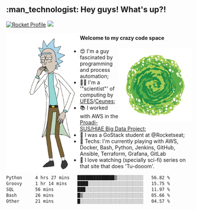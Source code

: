 
<h2> :man_technologist: Hey guys! What's up?!</h2>
                                                                         
[![Rocket Profile](https://img.shields.io/static/v1?label=Rocketseat&message=Profile&colorA=purple&color=black&logo=Rocket&logoColor=white)](https://app.rocketseat.com.br/me/elyabe)
<a href="https://www.linkedin.com/in/elyabe/"><img src="https://img.shields.io/badge/LinkedIn-informational?logo=linkedin"/></a>

<img align='left' src="https://raw.githubusercontent.com/Elyabe/Elyabe/master/images/rick-dancing.gif" width='200'>

                       
#### Welcome to my crazy code space 
<img align='right' src="https://raw.githubusercontent.com/Elyabe/elyabe/master/images/portal-3.gif" width='200'>

- :heart_eyes: I'm a guy fascinated by programming and process automation; 
- :office_worker: I'm a '"scientist"' of computing by [UFES](http://ufes.br)/[Ceunes](http://ceunes.ufes.br);
- :books: I worked with AWS in the [Proadi-SUS/HIAE Big Data Project](https://www.einstein.br/responsabilidade-social/atuacao-com-o-ministerio-da-saude/proadi-sus);
- :rocket: I was a GoStack student at @Rocketseat;
- :green_heart: Techs: I'm currently playing with AWS, Docker, Bash, Python, Jenkins, GitHub, Ansible, Terraform, Grafana, GitLab
- :movie_camera: I love watching (specially sci-fi) series on that site that does 'Tu-dooom'.

<!--START_SECTION:waka-->

```text
Python     4 hrs 27 mins   ██████████████▒░░░░░░░░░░   56.82 %
Groovy     1 hr 14 mins    ████░░░░░░░░░░░░░░░░░░░░░   15.75 %
SQL        56 mins         ███░░░░░░░░░░░░░░░░░░░░░░   11.97 %
Bash       26 mins         █▒░░░░░░░░░░░░░░░░░░░░░░░   05.66 %
Other      21 mins         █░░░░░░░░░░░░░░░░░░░░░░░░   04.57 %
```

<!--END_SECTION:waka-->
